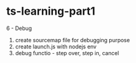 # ts-learning-part1

6 - Debug

1. create sourcemap file for debugging purpose
2. create launch.js with nodejs env
3. debug functio - step over, step in, cancel
